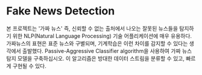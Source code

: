 
# Fake News Detection

본 프로젝트는 '가짜 뉴스' 즉, 신뢰할 수 없는 출처에서 나오는 잘못된 뉴스들을 탐지하기 위한 NLP(Natural Language Processing) 기술 어플리케이션에 매우 유용하다. 가짜뉴스의 표현은 표준 뉴스와 구별되며, 기계학습은 이런 차이를 감지할 수 있다는 생각에서 출발했다. Passive-Aggressive Classifier algorithm을 사용하여 가짜 뉴스 탐지 모델을 구축하십시오. 이 알고리즘은 방대한 데이터 스트림을 분류할 수 있고, 빠르게 구현될 수 있다.

